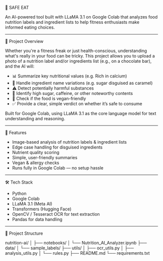 🥗 SAFE EAT

An AI-powered tool built with LLaMA 3.1 on Google Colab that analyzes food nutrition labels and ingredient lists to help fitness enthusiasts make informed eating choices.

---

 📌 Project Overview

Whether you're a fitness freak or just health-conscious, understanding what's really in your food can be tricky. This project allows you to upload a photo of a nutrition label and/or ingredients list (e.g., on a chocolate bar), and the AI will:

- 📊 Summarize key nutritional values (e.g. Rich in calcium)
- 🧾 Handle ingredient name variations (e.g. sugar disguised as caramel)
- ⚠️ Detect potentially harmful substances
- 🥛 Identify high sugar, caffeine, or other noteworthy contents
- 🌱 Check if the food is vegan-friendly
- ✅ Provide a clear, simple verdict on whether it’s safe to consume

Built for Google Colab, using LLaMA 3.1 as the core language model for text understanding and reasoning.

---

 🚀 Features

- Image-based analysis of nutrition labels & ingredient lists
- Edge case handling for disguised ingredients
- Nutrient quality scoring
- Simple, user-friendly summaries
- Vegan & allergy checks
- Runs fully in Google Colab — no setup hassle

---

 🛠 Tech Stack

- Python
- Google Colab
- LLaMA 3.1 (Meta AI)
- Transformers (Hugging Face)
- OpenCV / Tesseract OCR for text extraction
- Pandas for data handling

---

 📂 Project Structure

nutrition-ai/
│
├── notebooks/
│ └── Nutrition_AI_Analyzer.ipynb 
├── data/
│ └── sample_labels/
├── utils/
│ ├── ocr_utils.py 
│ ├── analysis_utils.py 
│ └── rules.py 
├── README.md
└── requirements.txt
